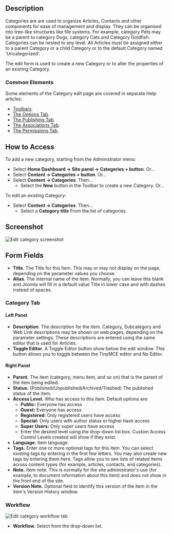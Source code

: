 <!-- Filename: Help4.x:Articles:_New_or_Edit_Category / Display title: Articles: Edit Category -->

## Description

Categories are are used to organize Articles, Contacts and other
components for ease of management and display. They can be organised
into tree-like structures like file systems. For example, category Pets
may be a parent to category Dogs, category Cats and Category Goldfish.
Categories can be nested to any level. All Articles must be assigned
either to a parent Category or a child Category or to the default
Category named 'Uncategorized'.

The edit form is used to create a new Category or to alter the properties of
an existing Category.

### Common Elements

Some elements of the Category edit page are covered in separate Help articles:

* [Toolbars](jdocmanual?article=help/common-elements/toolbars "").
* [The Options Tab](jdocmanual?article=help/common-elements/edit-category-options "").
* [The Publishing Tab](jdocmanual?article=help/common-elements/edit-publishing "").
* [The Associations Tab](jdocmanual?article=help/common-elements/edit-associations "").
* [The Permissions Tab](jdocmanual?article=help/common-elements/edit-permissions "").

## How to Access

To add a new category, starting from the Administrator menu:

- Select **Home Dashboard → Site panel → Categories + button**.
  Or...
- Select **Content → Categories + button**. Or...
- Select **Content → Categories**. Then...
  - Select the **New** button in the Toolbar to create a new Category.
    Or...

To edit an existing Category:

- Select **Content → Categories**. Then...
  - Select a **Category title** From the list of categories.

## Screenshot

![Edit category screenshot](../../../en/images/articles/articles-edit-category-category-tab.png "Edit category")

## Form Fields

- **Title.** The Title for this item. This may or may not display on the
  page, depending on the parameter values you choose.
- **Alias**. The internal name of the item. Normally, you can leave this
  blank and Joomla will fill in a default value Title in lower case and
  with dashes instead of spaces.

### Category Tab

#### Left Panel

- **Description**. The description for the item. Category, Subcategory
  and Web Link descriptions may be shown on web pages, depending on the
  parameter settings. These descriptions are entered using the same
  editor that is used for Articles.
- **Toggle Editor**. A Toggle Editor button show below the edit window.
  This button allows you to toggle between the TinyMCE editor and No
  Editor.

#### Right Panel

- **Parent.** The item (category, menu item, and so on) that is the
  parent of the item being edited.
- **Status.** (Published/Unpublished/Archived/Trashed) The published
  status of the item.
- **Access Level.** Who has access to this item. Default options are:
  - **Public:** Everyone has access
  - **Guest:** Everyone has access
  - **Registered:** Only registered users have access
  - **Special:** Only users with author status or higher have access
  - **Super Users:** Only super users have access
  - Enter the desired level using the drop-down list box. Custom Access
    Control Levels created will show if they exist.
- **Language.** Item language.
- **Tags.** Enter one or more optional tags for this item. You can
  select existing tags by entering in the first few letters. You may
  also create new tags by entering them here. Tags allow you to see
  lists of related items across content types (for example, articles,
  contacts, and categories).
- **Note.** Item note. This is normally for the site administrator's use
  (for example, to document information about this item) and does not
  show in the front end of the site.
- **Version Note.** Optional field to identify this version of the item
  in the item's Version History
  window.

### Workflow

![Edit category workflow tab](../../../en/images/articles/articles-edit-category-workflow-tab.png "Edit category workflow tab")

- **Workflow.** Select from the drop-down list.
